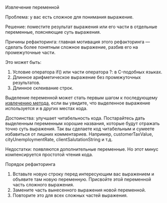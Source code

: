 Извлечение переменной

Проблема: у вас есть сложное для понимания выражение.

Решение: поместите результат выражения или его части в отдельные переменные, поясняющие суть выражения.

Причины рефакторинга: главная мотивация этого рефакторинга — сделать более понятным сложное выражение, разбив его на промежуточные части.

Это может быть:

1. Условие оператора if() или части оператора ?: в C-подобных языках.
2. Длинное арифметическое выражение без промежуточных результатов.
3. Длинное склеивание строк.

Выделение переменной может стать первым шагом к последующему <a href="https://github.com/helenasilkina/refactoring/blob/master/Extract_Method%20(Извлечение%20метода).md">извлечению метода</a>, если вы увидите, что выделенное выражение используется и в других местах кода.

Достоинства: улучшает читабельность кода. Постарайтесь дать выделенным переменным хорошие названия, которые будут отражать точно суть выражения. Так вы сделаете код читабельным и сумеете избавиться от лишних комментариев. Например, customerTaxValue, cityUnemploymentRate, clientSalutationString и т.д.

Недостатки: появляются дополнительные переменные. Но этот минус компенсируется простотой чтения кода.

Порядок рефакторинга

1. Вставьте новую строку перед интересующим вас выражением и объявите там новую переменную. Присвойте этой переменной часть сложного выражения.
2. Замените часть вынесенного выражения новой переменной.
3. Повторите это для всех сложных частей выражения.
